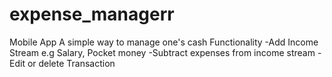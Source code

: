 # expense_managerr

Mobile App
A simple way to manage one's cash
Functionality
 -Add Income Stream e.g Salary, Pocket money
 -Subtract expenses from income stream
 -Edit or delete Transaction
